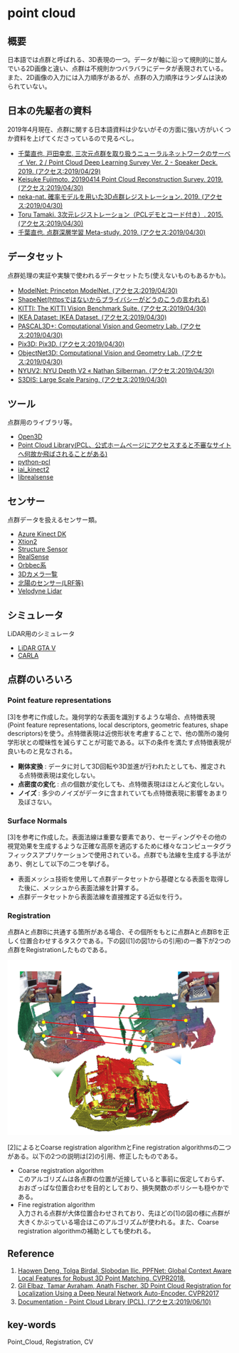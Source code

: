 # point cloud
## 概要
日本語では点群と呼ばれる、3D表現の一つ。データが軸に沿って規則的に並んでいる2D画像と違い、点群は不規則かつバラバラにデータが表現されている。また、2D画像の入力には入力順序があるが、点群の入力順序はランダムは決められていない。

## 日本の先駆者の資料
2019年4月現在、点群に関する日本語資料は少ないがその方面に強い方がいくつか資料を上げてくださっているので見るべし。

- [千葉直也, 戸田幸宏. 三次元点群を取り扱うニューラルネットワークのサーベイ Ver. 2 / Point Cloud Deep Learning Survey Ver. 2 - Speaker Deck. 2019. (アクセス:2019/04/29)](https://speakerdeck.com/nnchiba/point-cloud-deep-learning-survey-ver-2)
- [Keisuke Fujimoto. 20190414 Point Cloud Reconstruction Survey. 2019. (アクセス:2019/04/30)](https://www.slideshare.net/FujimotoKeisuke/20190414-point-cloud-reconstruction-survey-140757963)
- [neka-nat. 確率モデルを用いた3D点群レジストレーション. 2019. (アクセス:2019/04/30)](https://docs.google.com/presentation/d/1zlVC7TNLcui29h1VyZxMk2rFXTA_1KlCfefoq6eeYsU/edit#slide=id.p)
- [Toru Tamaki. 3次元レジストレーション（PCLデモとコード付き）. 2015. (アクセス:2019/04/30)](https://www.slideshare.net/ttamaki/3pcl)
- [千葉直也. 点群深層学習 Meta-study. 2019. (アクセス:2019/04/30)](https://www.slideshare.net/naoyachiba18/metastudy)

## データセット
点群処理の実証や実験で使われるデータセットたち(使えないものもあるかも)。

- [ModelNet: Princeton ModelNet. (アクセス:2019/04/30)](http://modelnet.cs.princeton.edu/)
- [ShapeNet(httpsではないからプライバシーがどうのこうの言われる)](https://www.shapenet.org/)
- [KITTI: The KITTI Vision Benchmark Suite. (アクセス:2019/04/30)](http://www.cvlibs.net/datasets/kitti/)
- [IKEA Dataset: IKEA Dataset. (アクセス:2019/04/30)](http://ikea.csail.mit.edu/)
- [PASCAL3D+: Computational Vision and Geometry Lab. (アクセス:2019/04/30)](http://cvgl.stanford.edu/projects/pascal3d.html)
- [Pix3D: Pix3D. (アクセス:2019/04/30)](http://pix3d.csail.mit.edu/)
- [ObjectNet3D: Computational Vision and Geometry Lab. (アクセス:2019/04/30)](http://cvgl.stanford.edu/projects/objectnet3d/)
- [NYUV2: NYU Depth V2 « Nathan Silberman. (アクセス:2019/04/30)](https://cs.nyu.edu/~silberman/datasets/nyu_depth_v2.html)
- [S3DIS: Large Scale Parsing. (アクセス:2019/04/30)](http://buildingparser.stanford.edu/dataset.html)

## ツール
点群用のライブラリ等。

- [Open3D](http://www.open3d.org/)
- [Point Cloud Library(PCL、公式ホームページにアクセスすると不審なサイトへ何故か飛ばされることがある)](http://www.pointclouds.org/)
- [python-pcl](https://github.com/strawlab/python-pcl)
- [iai_kinect2](https://github.com/code-iai/iai_kinect2)
- [librealsense](https://github.com/IntelRealSense/librealsense)

## センサー
点群データを扱えるセンサー類。

- [Azure Kinect DK](https://azure.microsoft.com/ja-jp/services/kinect-dk/)
- [Xtion2](https://www.asus.com/jp/3D-Sensor/Xtion-2/)
- [Structure Sensor](https://structure.io/)
- [RealSense](https://www.intel.co.jp/content/www/jp/ja/architecture-and-technology/realsense-overview.html)
- [Orbbec系](https://orbbec3d.com/)
- [3Dカメラ一覧](https://www.unipos.net/find/find_input.php?ffind=1&find_key=3D%E3%82%AB%E3%83%A1%E3%83%A9%20%E5%8F%96%E6%89%B1%E4%B8%80%E8%A6%A7&product_category=-1)
- [北陽のセンサー(LRF等)](https://www.hokuyo-aut.co.jp/)
- [Velodyne Lidar](https://velodynelidar.com/)

## シミュレータ
LiDAR用のシミュレータ

- [LiDAR GTA V](https://github.com/UsmanJafri/LiDAR-GTA-V)
- [CARLA](http://carla.org/)


## 点群のいろいろ
### Point feature representations
[3]を参考に作成した。幾何学的な表面を識別するような場合、点特徴表現(Point feature representations, local descriptors, geometric features, shape descriptors)を使う。点特徴表現は近傍形状を考慮することで、他の箇所の幾何学形状との曖昧性を減らすことが可能である。以下の条件を満たす点特徴表現が良いものと見なされる。

- **剛体変換** : データに対して3D回転や3D並進が行われたとしても、推定される点特徴表現は変化しない。
- **点密度の変化** : 点の個数が変化しても、点特徴表現はほとんど変化しない。
- **ノイズ** : 多少のノイズがデータに含まれていても点特徴表現に影響をあまり及ぼさない。

### Surface Normals
[3]を参考に作成した。表面法線は重要な要素であり、セーディングやその他の視覚効果を生成するような正確な高原を適応するために様々なコンピュータグラフィックスアプリケーションで使用されている。点群でも法線を生成する手法があり、例として以下の二つを挙げる。

- 表面メッシュ技術を使用して点群データセットから基礎となる表面を取得した後に、メッシュから表面法線を計算する。
- 点群データセットから表面法線を直接推定する近似を行う。

### Registration
点群Aと点群Bに共通する箇所がある場合、その個所をもとに点群Aと点群Bを正しく位置合わせするタスクである。下の図([1]の図1からの引用)の一番下が2つの点群をRegistrationしたものである。

![椅子の点群](img/point_cloud/ppfnet-fig1.png)

[2]によるとCoarse registration algorithmとFine registration algorithmsの二つがある。以下の2つの説明は[2]の引用、修正したものである。
- Coarse registration algorithm  
  このアルゴリズムは各点群の位置が近接していると事前に仮定しておらず、おおざっぱな位置合わせを目的としており、損失関数のポリシーも穏やかである。
- Fine registration algorithm  
  入力される点群が大体位置合わせされており、先ほどの[1]の図の様に点群が大きくかぶっている場合はこのアルゴリズムが使われる。また、Coarse registration algorithmの補助としても使われる。

## Reference
1. [Haowen Deng, Tolga Birdal, Slobodan Ilic. PPFNet: Global Context Aware Local Features for Robust 3D Point Matching. CVPR2018.](https://arxiv.org/abs/1802.02669)
2. [Gil Elbaz, Tamar Avraham, Anath Fischer. 3D Point Cloud Registration for Localization Using a Deep Neural Network Auto-Encoder. CVPR2017](http://openaccess.thecvf.com/content_cvpr_2017/papers/Elbaz_3D_Point_Cloud_CVPR_2017_paper.pdf)
3. [Documentation - Point Cloud Library (PCL). (アクセス:2019/06/10)](http://www.pointclouds.org/documentation/tutorials/index.php)

## key-words
Point_Cloud, Registration, CV